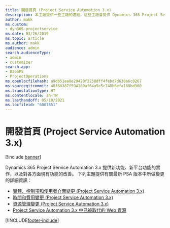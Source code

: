 ```yaml
---
title: 開發首頁 (Project Service Automation 3.x)
description: 本主題提供一些主題的連結，這些主題會提供 Dynamics 365 Project Service Automation (PSA) 3.x 版的開發詳細資訊。
author: makk
ms.custom:
- dyn365-projectservice
ms.date: 03/26/2019
ms.topic: article
ms.author: makk
audience: admin
search.audienceType:
- admin
- customizer
search.app:
- D365PS
- ProjectOperations
ms.openlocfilehash: a9db51ea8e29420f2258dff4febd7d638a6c0267
ms.sourcegitcommit: 40f68387f594180af64a5e5c748b6efa188bd300
ms.translationtype: HT
ms.contentlocale: zh-TW
ms.lasthandoff: 05/10/2021
ms.locfileid: "6007851"
---
```

# <a name="development-home-page-project-service-automation-3x"></a>開發首頁 (Project Service Automation 3.x)

[!include [banner](../../includes/psa-now-project-operations.md)]

Dynamics 365 Project Service Automation 3.x 提供新功能、新平台功能的實作，以及對各方面現有功能的改善。 下列主題提供有關最新 PSA 版本中所做變更的詳細資訊：

- [實體、控制項和使用者介面變更 (Project Service Automation 3.x)](../developer-guides/entity-changes-v3.x.md)
- [時間和費用變更 (Project Service Automation 3.x)](../developer-guides/time-expense-changes-v3.x.md)
- [資源管理變更 (Project Service Automation 3.x)](../developer-guides/resource-management-changes-v3.x.md)
- [Project Service Automation 3.x 中已被取代的 Web 資源](../developer-guides/web-resources-deprecated-v3.x.md)


[!INCLUDE[footer-include](../../includes/footer-banner.md)]